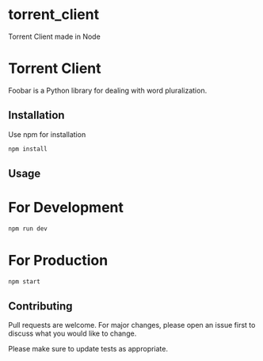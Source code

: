 # torrent_client
Torrent Client made in Node
# Torrent Client

Foobar is a Python library for dealing with word pluralization.

## Installation

Use npm for installation

```bash
npm install
```

## Usage

# For Development
```bash
npm run dev
```

# For Production
```bash
npm start
```

## Contributing
Pull requests are welcome. For major changes, please open an issue first to discuss what you would like to change.

Please make sure to update tests as appropriate.

